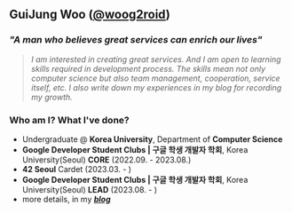 ## GuiJung Woo ([@woog2roid](https://woog2roid.dev))

### _**"A man who believes great services can enrich our lives"**_

> _I am interested in creating great services. And I am open to learning skills required in development process. The skills mean not only computer science but also team management, cooperation, service itself, etc. I also write down my experiences in my blog for recording my growth._

### Who am I? What I've done?

- Undergraduate @ **Korea University**, Department of **Computer Science**
- **Google Developer Student Clubs | 구글 학생 개발자 학회**, Korea University(Seoul) **CORE** (2022.09. - 2023.08.)
- **42 Seoul** Cardet (2023.03. - )
- **Google Developer Student Clubs | 구글 학생 개발자 학회**, Korea University(Seoul) **LEAD** (2023.08. - )
- more details, in my _**[blog](https://woog2roid.dev)**_
